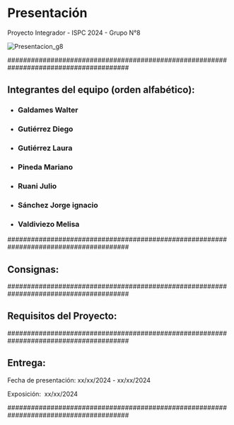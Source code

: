 # Presentación
Proyecto Integrador - ISPC 2024 - Grupo N°8

![Presentacion_g8](https://github.com/Diego-wert89/Grupo_N8_Proyecto_Integrador/assets/112911957/c69ba799-0a4f-4bf3-9b44-e88712708794)



#######################################################################################

## Integrantes del equipo (orden alfabético):

- ### Galdames Walter

- ### Gutiérrez Diego

- ### Gutiérrez Laura

- ### Pineda Mariano

- ### Ruani Julio

- ### Sánchez Jorge ignacio

- ### Valdiviezo Melisa

#######################################################################################

## Consignas:



#######################################################################################

## Requisitos del Proyecto:



#######################################################################################

## Entrega:

Fecha de presentación: xx/xx/2024 - xx/xx/2024

Exposición:  xx/xx/2024

#######################################################################################
